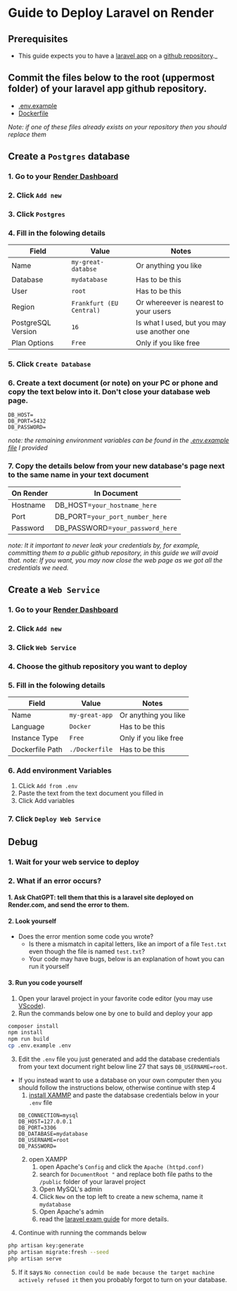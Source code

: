 # Guide to Deploy Laravel on Render

## Prerequisites
- This guide expects you to have a [laravel app](https://laravel.com/docs/12.x/installation) on a [github repository](https://docs.github.com/en/repositories/creating-and-managing-repositories/creating-a-new-repository)._

## Commit the files below to the root (uppermost folder) of your laravel app github repository.
- [.env.example](https://github.com/SP4CEBARsystems/Deploy-Laravel-on-Render/blob/main/.env.example)
- [Dockerfile](https://github.com/SP4CEBARsystems/Deploy-Laravel-on-Render/blob/main/Dockerfile)
  
_Note: if one of these files already exists on your repository then you should replace them_

## Create a `Postgres` database
### 1. Go to your [Render Dashboard](https://dashboard.render.com/)
### 2. Click `Add new`
### 3. Click `Postgres`
### 4. Fill in the folowing details
| Field | Value | Notes |
|---|---|---|
| Name | `my-great-databse` | Or anything you like |
| Database | `mydatabase` | Has to be this |
| User | `root` | Has to be this |
| Region | `Frankfurt (EU Central)` | Or whereever is nearest to your users |
| PostgreSQL Version | `16` | Is what I used, but you may use another one |
| Plan Options | `Free` | Only if you like free |
### 5. Click `Create Database`
### 6. Create a text document (or note) on your PC or phone and copy the text below into it. Don't close your database web page.
```.env
DB_HOST=
DB_PORT=5432
DB_PASSWORD=
```
_note: the remaining environment variables can be found in the [.env.example file](https://github.com/SP4CEBARsystems/Deploy-Laravel-on-Render/blob/main/.env.example) I provided_
### 7. Copy the details below from your new database's page next to the same name in your text document
| On Render | In Document |
|---|---|
| Hostname | DB_HOST=`your_hostname_here` |
| Port | DB_PORT=`your_port_number_here` |
| Password | DB_PASSWORD=`your_password_here` |
  
_note: It it important to never leak your credentials by, for example, committing them to a public github repository, in this guide we will avoid that._
_note: If you want, you may now close the web page as we got all the credentials we need._
## Create a `Web Service`
### 1. Go to your [Render Dashboard](https://dashboard.render.com/)
### 2. Click `Add new`
### 3. Click `Web Service`
### 4. Choose the github repository you want to deploy
### 5. Fill in the folowing details
| Field | Value | Notes |
|---|---|---|
| Name | `my-great-app` | Or anything you like |
| Language | `Docker` | Has to be this |
| Instance Type | `Free` | Only if you like free |
| Dockerfile Path | `./Dockerfile` | Has to be this |
### 6. Add environment Variables
1. CLick `Add from .env`
2. Paste the text from the text document you filled in
3. Click Add variables
### 7. Click `Deploy Web Service`

## Debug
### 1. Wait for your web service to deploy
### 2. What if an error occurs?
#### 1. Ask ChatGPT: tell them that this is a laravel site deployed on Render.com, and send the error to them.
#### 2. Look yourself
- Does the error mention some code you wrote?
  - Is there a mismatch in capital letters, like an import of a file `Test.txt` even though the file is named `test.txt`?
  - Your code may have bugs, below is an explanation of howt you can run it yourself
#### 3. Run you code yourself
1. Open your laravel project in your favorite code editor (you may use [VScode](https://code.visualstudio.com/)).
2. Run the commands below one by one to build and deploy your app
  ```sh
  composer install
  npm install
  npm run build
  cp .env.example .env
  ```
3. Edit the `.env` file you just generated and add the database credentials from your text document right below line 27 that says `DB_USERNAME=root`.
  - If you instead want to use a database on your own computer then you should follow the instructions below, otherwise continue with step 4
    1. [install XAMMP](https://www.apachefriends.org/download.html) and paste the databsase credentials below in your `.env` file
      ```.env
      DB_CONNECTION=mysql
      DB_HOST=127.0.0.1
      DB_PORT=3306
      DB_DATABASE=mydatabase
      DB_USERNAME=root
      DB_PASSWORD=
      ```
    2. open XAMPP
        1. open Apache's `Config` and click the `Apache (httpd.conf)`
        2. search for `DocumentRoot "` and replace both file paths to the `/public` folder of your laravel project
        3. Open MySQL's admin
        4. Click `New` on the top left to create a new schema, name it `mydatabase`
        5. Open Apache's admin
        6. read the [laravel exam guide](https://github.com/SP4CEBARsystems/Deploy-Laravel-on-Render/blob/main/laravel-exam-guide.md) for more details.
4. Continue with running the commands below
  ```sh
  php artisan key:generate
  php artisan migrate:fresh --seed
  php artisan serve
  ```
5. If it says `No connection could be made because the target machine actively refused it` then you probably forgot to turn on your database.
